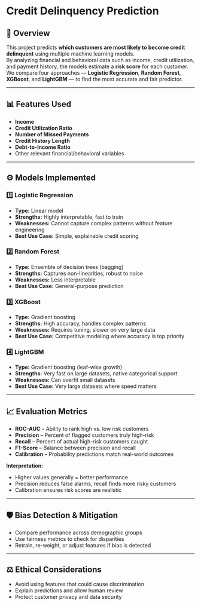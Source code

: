 # Credit Delinquency Prediction

## 📌 Overview
This project predicts **which customers are most likely to become credit delinquent** using multiple machine learning models.  
By analyzing financial and behavioral data such as income, credit utilization, and payment history, the models estimate a **risk score** for each customer.  
We compare four approaches — **Logistic Regression**, **Random Forest**, **XGBoost**, and **LightGBM** — to find the most accurate and fair predictor.

---

## 📊 Features Used
- **Income**
- **Credit Utilization Ratio**
- **Number of Missed Payments**
- **Credit History Length**
- **Debt-to-Income Ratio**
- Other relevant financial/behavioral variables

---

## ⚙️ Models Implemented

### 1️⃣ Logistic Regression
- **Type:** Linear model
- **Strengths:** Highly interpretable, fast to train
- **Weaknesses:** Cannot capture complex patterns without feature engineering
- **Best Use Case:** Simple, explainable credit scoring

### 2️⃣ Random Forest
- **Type:** Ensemble of decision trees (bagging)
- **Strengths:** Captures non-linearities, robust to noise
- **Weaknesses:** Less interpretable
- **Best Use Case:** General-purpose prediction

### 3️⃣ XGBoost
- **Type:** Gradient boosting
- **Strengths:** High accuracy, handles complex patterns
- **Weaknesses:** Requires tuning, slower on very large data
- **Best Use Case:** Competitive modeling where accuracy is top priority

### 4️⃣ LightGBM
- **Type:** Gradient boosting (leaf-wise growth)
- **Strengths:** Very fast on large datasets, native categorical support
- **Weaknesses:** Can overfit small datasets
- **Best Use Case:** Very large datasets where speed matters

---

## 📈 Evaluation Metrics
- **ROC-AUC** – Ability to rank high vs. low risk customers  
- **Precision** – Percent of flagged customers truly high-risk  
- **Recall** – Percent of actual high-risk customers caught  
- **F1-Score** – Balance between precision and recall  
- **Calibration** – Probability predictions match real-world outcomes  

**Interpretation:**  
- Higher values generally = better performance  
- Precision reduces false alarms, recall finds more risky customers  
- Calibration ensures risk scores are realistic  

---

## 🛡 Bias Detection & Mitigation
- Compare performance across demographic groups  
- Use fairness metrics to check for disparities  
- Retrain, re-weight, or adjust features if bias is detected  

---

## ⚖ Ethical Considerations
- Avoid using features that could cause discrimination  
- Explain predictions and allow human review  
- Protect customer privacy and data security  
